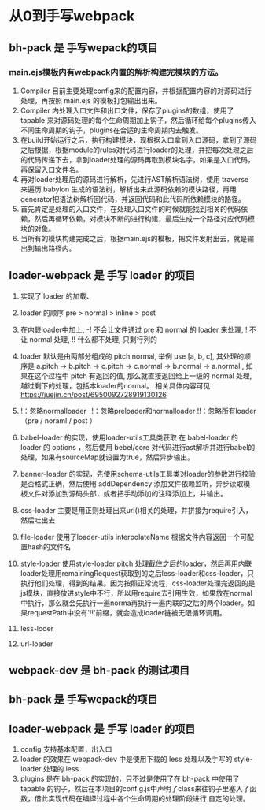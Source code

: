 # 从0到手写webpack

## bh-pack 是 手写wepack的项目

### main.ejs模板内有webpack内置的解析构建完模块的方法。

1. Compiler 目前主要处理config来的配置内容，并根据配置内容的对源码进行处理，再按照 main.ejs 的模板打包输出出来。
2. Compiler 内处理入口文件和出口文件，保存了plugins的数组，使用了tapable 来对源码处理的每个生命周期加上钩子，然后循环给每个plugins传入不同生命周期的钩子，plugins在合适的生命周期内去触发。
3. 在build开始运行之后，执行构建模块，现根据入口拿到入口源码，拿到了源码之后根据，根据module的rules对代码进行loader的处理，并把每次处理之后的代码传递下去，拿到loader处理的源码再取到模块名字，如果是入口代码，再保留入口文件名。
4. 再对loader处理后的源码进行解析，先进行AST解析语法树，使用 traverse 来遍历 babylon 生成的语法树，解析出来此源码依赖的模块路径，再用generator把语法树解析回代码，并返回代码和此代码所依赖模块的路径。
5. 首先肯定是处理的入口文件，在处理入口文件的时候就能找到相关的代码依赖，然后再循环依赖，对模块不断的进行构建，最后生成一个路径对应代码模块的对象。
6. 当所有的模块构建完成之后，根据main.ejs的模板，把文件发射出去，就是输出到输出路径内。

## loader-webpack 是 手写 loader 的项目

1. 实现了 loader 的加载、
2. loader 的顺序 pre > normal > inline > post
3. 在内联loader中加上, -! 不会让文件通过 pre 和 normal 的 loader 来处理, ! 不让 normal 处理, !! 什么都不处理, 只剩行列的
4. loader 默认是由两部分组成的 pitch normal, 举例 use [a, b, c], 其处理的顺序是 a.pitch -> b.pitch -> c.pitch -> c.normal -> b.normal -> a.normal , 如果在这个过程中 pitch 有返回的值, 那么就直接返回给上一级的 normal 处理, 越过剩下的处理，包括本loader的normal。
相关具体内容可见 https://juejin.cn/post/6950092728919130126
5.  !：忽略normalloader
    -!：忽略preloader和normalloader
    !!：忽略所有loader（pre / noraml / post ）

6. babel-loader 的实现，使用loader-utils工具类获取 在 babel-loader 的 loader 的 options ，然后使用 bebel/core 对代码进行ast解析并进行babel的处理，如果有sourceMap就设置为true，然后异步输出。

7. banner-loader 的实现，先使用schema-utils工具类对loader的参数进行校验是否格式正确，然后使用 addDependency 添加文件依赖监听，异步读取模板文件对添加到源码头部，或者把手动添加的注释添加上，并输出。

8. css-loader  主要是用正则处理出来url()相关的处理，并拼接为require引入，然后吐出去

9. file-loader  使用了loader-utils interpolateName 根据文件内容返回一个可配置hash的文件名

10. style-loader  使用style-loader pitch 处理截住之后的loader，然后再用内联loader处理用remainingRequest获取到的之后less-loader和css-loader，只执行他们处理，得到的结果。因为按照正常流程，css-loader处理完返回的是js模块，直接放进style中不行，所以用require去引用生效，如果放在normal中执行，那么就会先执行一遍norma再执行一遍内联的之后的两个loader。如果requestPath中没有'!!'前缀，就会造成loader链被无限循环调用。
11. less-loder 

12. url-loader

## webpack-dev 是 bh-pack 的测试项目

## bh-pack 是 手写wepack的项目

## loader-webpack 是 手写 loader 的项目

1. config 支持基本配置，出入口
2. loader 的效果在 webpack-dev 中是使用下载的 less 处理以及手写的 style-loader 处理的 less
3. plugins 是在 bh-pack 的实现的，只不过是使用了在 bh-pack 中使用了 tapable 的钩子，然后在本项目的config.js中声明了class来往钩子里塞入了函数，借此实现代码在编译过程中各个生命周期的处理阶段进行 自定的处理。